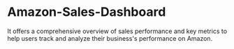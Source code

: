 # Amazon-Sales-Dashboard
It offers a comprehensive overview of sales performance and key metrics to help users track and analyze their business's performance on Amazon.
